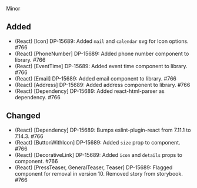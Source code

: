 Minor

## Added
- (React) [Icon] DP-15689: Added `mail` and `calendar` svg for Icon options. #766
- (React) [PhoneNumber] DP-15689: Added phone number component to library. #766
- (React) [EventTime] DP-15689: Added event time component to library. #766
- (React) [Email] DP-15689: Added email component to library. #766
- (React) [Address] DP-15689: Added address component to library. #766
- (React) [Dependency] DP-15689: Added react-html-parser as dependency. #766

## Changed
- (React) [Dependency] DP-15689: Bumps eslint-plugin-react from 7.11.1 to 7.14.3. #766
- (React) [ButtonWithIcon] DP-15689: Added `size` prop to component. #766
- (React) [DecorativeLink] DP-15689: Added `icon` and `details` props to component. #766
- (React) [PressTeaser, GeneralTeaser, Teaser] DP-15689: Flagged component for removal in version 10. Removed story from storybook. #766